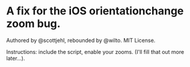 A fix for the iOS orientationchange zoom bug.
=======================

Authored by @scottjehl, rebounded by @wilto.
MIT License.

Instructions: include the script, enable your zooms. (I'll fill that out more later...).

